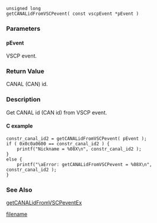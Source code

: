 

```clike
unsigned long 
getCANALidFromVSCPevent( const vscpEvent *pEvent )
```

### Parameters

#### pEvent
VSCP event.


### Return Value
CANAL (CAN) id. 

### Description
Get CANAL id (CAN id) from VSCP event. 

#### C example

```clike
constr_canal_id2 = getCANALidFromVSCPevent( pEvent ); 
if ( 0x0c0a0600 == constr_canal_id2 ) {
    printf("Nickname = %08X\n", constr_canal_id2 );
}
else {
    printf("\aError: getCANALidFromVSCPevent = %08X\n", constr_canal_id2 );
} 
```

### See Also
[getCANALidFromVSCPeventEx](getcanalidfromvscpeventex.md)



[filename](./bottom_copyright.md ':include')
